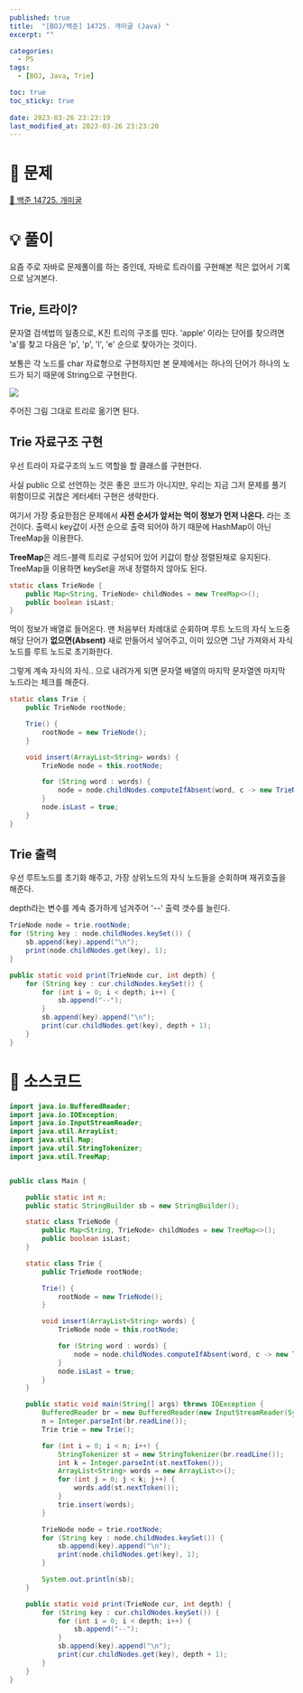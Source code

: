 ```yaml
---
published: true
title:  "[BOJ/백준] 14725. 개미굴 (Java) "
excerpt: ""

categories:
  - PS
tags:
  - [BOJ, Java, Trie]

toc: true
toc_sticky: true
 
date: 2023-03-26 23:23:19
last_modified_at: 2023-03-26 23:23:20
---
```

# 🔎 문제
[🔗 백준 14725. 개미굴](https://www.acmicpc.net/problem/14725)

# 💡 풀이

요즘 주로 자바로 문제풀이를 하는 중인데, 자바로 트라이를 구현해본 적은 없어서 기록으로 남겨본다.

## Trie, 트라이?

문자열 검색법의 일종으로, K진 트리의 구조를 띤다. 'apple' 이라는 단어를 찾으려면 'a'를 찾고 다음은 'p', 'p', 'l', 'e' 순으로 찾아가는 것이다.

보통은 각 노드를 char 자료형으로 구현하지만 본 문제에서는 하나의 단어가 하나의 노드가 되기 때문에 String으로 구현한다.

![](https://onlinejudgeimages.s3-ap-northeast-1.amazonaws.com/problem/14725/1.png)

주어진 그림 그대로 트리로 옮기면 된다.

## Trie 자료구조 구현

우선 트라이 자료구조의 노드 역할을 할 클래스를 구현한다.

사실 public 으로 선언하는 것은 좋은 코드가 아니지만, 우리는 지금 그저 문제를 풀기 위함이므로 귀찮은 게터세터 구현은 생략한다.

여기서 가장 중요한점은 문제에서 **사전 순서가 앞서는 먹이 정보가 먼저 나온다.** 라는 조건이다. 출력시 key값이 사전 순으로 출력 되어야 하기 때문에 HashMap이 아닌 TreeMap을 이용한다.

**TreeMap**은 레드-블랙 트리로 구성되어 있어 키값이 항상 정렬된채로 유지된다.
TreeMap을 이용하면 keySet을 꺼내 정렬하지 않아도 된다.


```java
static class TrieNode {
    public Map<String, TrieNode> childNodes = new TreeMap<>();
    public boolean isLast;
}
```

먹이 정보가 배열로 들어온다. 맨 처음부터 차례대로 순회하며 루트 노드의 자식 노드중 해당 단어가 **없으면(Absent)** 새로 만들어서 넣어주고, 이미 있으면 그냥 가져와서 자식 노드를 루트 노드로 초기화한다.

그렇게 계속 자식의 자식.. 으로 내려가게 되면 문자열 배열의 마지막 문자열엔 마지막 노드라는 체크를 해준다.

```java
static class Trie {
    public TrieNode rootNode;

    Trie() {
        rootNode = new TrieNode();
    }

    void insert(ArrayList<String> words) {
        TrieNode node = this.rootNode;

        for (String word : words) {
            node = node.childNodes.computeIfAbsent(word, c -> new TrieNode());
        }
        node.isLast = true;
    }
}
```

## Trie 출력

우선 루트노드를 초기화 해주고, 가장 상위노드의 자식 노드들을 순회하며 재귀호출을 해준다.

depth라는 변수를 계속 증가하게 넘겨주어 '--' 출력 갯수를 늘린다.

```java
TrieNode node = trie.rootNode;
for (String key : node.childNodes.keySet()) {
    sb.append(key).append("\n");
    print(node.childNodes.get(key), 1);
}
```

```java
public static void print(TrieNode cur, int depth) {
    for (String key : cur.childNodes.keySet()) {
        for (int i = 0; i < depth; i++) {
            sb.append("--");
        }
        sb.append(key).append("\n");
        print(cur.childNodes.get(key), depth + 1);
    }
}
```


# 📃 소스코드
```java
import java.io.BufferedReader;
import java.io.IOException;
import java.io.InputStreamReader;
import java.util.ArrayList;
import java.util.Map;
import java.util.StringTokenizer;
import java.util.TreeMap;


public class Main {

    public static int n;
    public static StringBuilder sb = new StringBuilder();

    static class TrieNode {
        public Map<String, TrieNode> childNodes = new TreeMap<>();
        public boolean isLast;
    }

    static class Trie {
        public TrieNode rootNode;

        Trie() {
            rootNode = new TrieNode();
        }

        void insert(ArrayList<String> words) {
            TrieNode node = this.rootNode;

            for (String word : words) {
                node = node.childNodes.computeIfAbsent(word, c -> new TrieNode());
            }
            node.isLast = true;
        }
    }

    public static void main(String[] args) throws IOException {
        BufferedReader br = new BufferedReader(new InputStreamReader(System.in));
        n = Integer.parseInt(br.readLine());
        Trie trie = new Trie();

        for (int i = 0; i < n; i++) {
            StringTokenizer st = new StringTokenizer(br.readLine());
            int k = Integer.parseInt(st.nextToken());
            ArrayList<String> words = new ArrayList<>();
            for (int j = 0; j < k; j++) {
                words.add(st.nextToken());
            }
            trie.insert(words);
        }

        TrieNode node = trie.rootNode;
        for (String key : node.childNodes.keySet()) {
            sb.append(key).append("\n");
            print(node.childNodes.get(key), 1);
        }

        System.out.println(sb);
    }

    public static void print(TrieNode cur, int depth) {
        for (String key : cur.childNodes.keySet()) {
            for (int i = 0; i < depth; i++) {
                sb.append("--");
            }
            sb.append(key).append("\n");
            print(cur.childNodes.get(key), depth + 1);
        }
    }
}
```
<br>